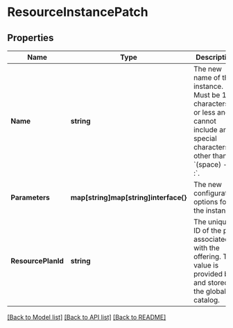 # ResourceInstancePatch

## Properties

Name | Type | Description | Notes
------------ | ------------- | ------------- | -------------
**Name** | **string** | The new name of the instance. Must be 180 characters or less and cannot include any special characters other than &#x60;(space) - . _ :&#x60;. | [optional] 
**Parameters** | **map[string]map[string]interface{}** | The new configuration options for the instance. | [optional] 
**ResourcePlanId** | **string** | The unique ID of the plan associated with the offering. This value is provided by and stored in the global catalog. | [optional] 

[[Back to Model list]](../README.md#documentation-for-models) [[Back to API list]](../README.md#documentation-for-api-endpoints) [[Back to README]](../README.md)


